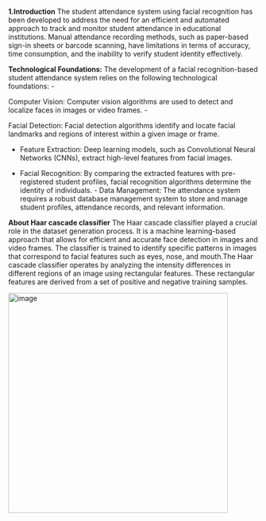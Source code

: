 **1.Introduction**
The student attendance system using facial recognition has been developed to address the need for 
an efficient and automated approach to track and monitor student attendance in educational 
institutions. Manual attendance recording methods, such as paper-based sign-in sheets or barcode 
scanning, have limitations in terms of accuracy, time consumption, and the inability to verify 
student identity effectively.

**Technological Foundations:**
The development of a facial recognition-based student attendance 
system relies on the following technological foundations: - 

Computer Vision: Computer vision algorithms are used to detect and localize faces in images 
or video frames. - 

Facial Detection: Facial detection algorithms identify and locate facial landmarks and regions 
of interest within a given image or frame. 

- Feature Extraction: Deep learning models, such as Convolutional Neural Networks (CNNs), 
extract high-level features from facial images.

- Facial Recognition: By comparing the extracted features with pre-registered student profiles, 
facial recognition algorithms determine the identity of individuals. - Data Management: The attendance system requires a robust database management system to 
store and manage student profiles, attendance records, and relevant information.

**About Haar cascade classifier**
The Haar cascade classifier played a crucial role in the dataset generation process. It is a machine 
learning-based approach that allows for efficient and accurate face detection in images and video 
frames. The classifier is trained to identify specific patterns in images that correspond to facial 
features such as eyes, nose, and mouth.The Haar cascade classifier operates by analyzing the 
intensity differences in different regions of an image using rectangular features. These rectangular 
features are derived from a set of positive and negative training samples. 

<img width="442" alt="image" src="https://github.com/subham4444/face/assets/105392902/97fb63c8-274f-4260-bd9b-a7bc8a36b4df">


